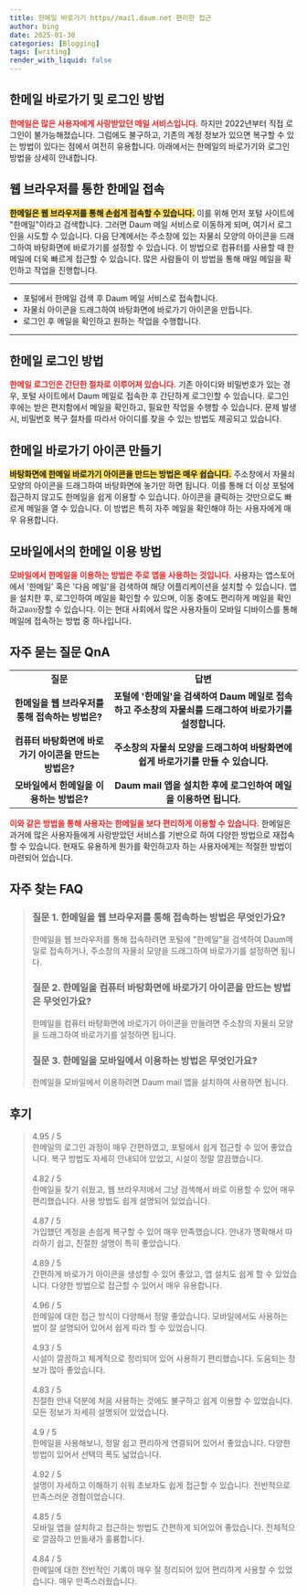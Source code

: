 ```yaml
---
title: 한메일 바로가기 https//mail.daum.net 편리한 접근
author: bing
date: 2025-01-30
categories: [Blogging]
tags: [writing]
render_with_liquid: false
---
```



<h2 id='한메일-바로가기-로그인-방법'>한메일 바로가기 및 로그인 방법</h2>

<p><b><span style="color: #ee2323;">한메일은 많은 사용자에게 사랑받았던 메일 서비스입니다.</span></b> 하지만 2022년부터 직접 로그인이 불가능해졌습니다. 그럼에도 불구하고, 기존의 계정 정보가 있으면 복구할 수 있는 방법이 있다는 점에서 여전히 유용합니다. 아래에서는 한메일의 바로가기와 로그인 방법을 상세히 안내합니다.</p>

<h2 id='웹-브라우저를-통한-한메일-접속'>웹 브라우저를 통한 한메일 접속</h2>

<p><b><span style="background-color: #ffe066;">한메일은 웹 브라우저를 통해 손쉽게 접속할 수 있습니다.</span></b> 이를 위해 먼저 포털 사이트에 "한메일"이라고 검색합니다. 그러면 Daum 메일 서비스로 이동하게 되며, 여기서 로그인을 시도할 수 있습니다. 다음 단계에서는 주소창에 있는 자물쇠 모양의 아이콘을 드래그하여 바탕화면에 바로가기를 설정할 수 있습니다. 이 방법으로 컴퓨터를 사용할 때 한메일에 더욱 빠르게 접근할 수 있습니다. 많은 사람들이 이 방법을 통해 매일 메일을 확인하고 작업을 진행합니다.</p>

<hr />

<ul>
    <li>포털에서 한메일 검색 후 Daum 메일 서비스로 접속합니다.</li>
    <li>자물쇠 아이콘을 드래그하여 바탕화면에 바로가기 아이콘을 만듭니다.</li>
    <li>로그인 후 메일을 확인하고 원하는 작업을 수행합니다.</li>
</ul>

<hr />

<h2 id='한메일-로그인-방법'>한메일 로그인 방법</h2>

<p><b><span style="color: #ee2323;">한메일 로그인은 간단한 절차로 이루어져 있습니다.</span></b> 기존 아이디와 비밀번호가 있는 경우, 포털 사이트에서 Daum 메일로 접속한 후 간단하게 로그인할 수 있습니다. 로그인 후에는 받은 편지함에서 메일을 확인하고, 필요한 작업을 수행할 수 있습니다. 문제 발생 시, 비밀번호 복구 절차를 따라서 아이디를 찾을 수 있는 방법도 제공되고 있습니다.</p>

<h2 id='한메일-바로가기-아이콘-만들기'>한메일 바로가기 아이콘 만들기</h2>

<p><b><span style="background-color: #ffe066;">바탕화면에 한메일 바로가기 아이콘을 만드는 방법은 매우 쉽습니다.</span></b> 주소창에서 자물쇠 모양의 아이콘을 드래그하여 바탕화면에 놓기만 하면 됩니다. 이를 통해 더 이상 포털에 접근하지 않고도 한메일을 쉽게 이용할 수 있습니다. 아이콘을 클릭하는 것만으로도 빠르게 메일을 열 수 있습니다. 이 방법은 특히 자주 메일을 확인해야 하는 사용자에게 매우 유용합니다.</p>

<h2 id='모바일에서의-한메일-이용-방법'>모바일에서의 한메일 이용 방법</h2>

<p><b><span style="color: #ee2323;">모바일에서 한메일을 이용하는 방법은 주로 앱을 사용하는 것입니다.</span></b> 사용자는 앱스토어에서 '한메일' 혹은 '다음 메일'을 검색하여 해당 어플리케이션을 설치할 수 있습니다. 앱을 설치한 후, 로그인하여 메일을 확인할 수 있으며, 이동 중에도 편리하게 메일을 확인하고ตอบ장할 수 있습니다. 이는 현대 사회에서 많은 사용자들이 모바일 디바이스를 통해 메일에 접속하는 방법 중 하나입니다.</p>

<h2 id='자주-묻는-질문-QnA'>자주 묻는 질문 QnA</h2>

<table>
    <tr>
        <td style="text-align: center; height: 17px;"><b>질문</b></td>
        <td style="text-align: center; height: 17px;"><b>답변</b></td>
    </tr>
    <tr>
        <td style="text-align: center; height: 17px;"><b>한메일을 웹 브라우저를 통해 접속하는 방법은?</b></td>
        <td style="text-align: center; height: 17px;"><b>포털에 '한메일'을 검색하여 Daum 메일로 접속하고 주소창의 자물쇠를 드래그하여 바로가기를 설정합니다.</b></td>
    </tr>
    <tr>
        <td style="text-align: center; height: 17px;"><b>컴퓨터 바탕화면에 바로가기 아이콘을 만드는 방법은?</b></td>
        <td style="text-align: center; height: 17px;"><b>주소창의 자물쇠 모양을 드래그하여 바탕화면에 쉽게 바로가기를 만들 수 있습니다.</b></td>
    </tr>
    <tr>
        <td style="text-align: center; height: 17px;"><b>모바일에서 한메일을 이용하는 방법은?</b></td>
        <td style="text-align: center; height: 17px;"><b>Daum mail 앱을 설치한 후에 로그인하여 메일을 이용하면 됩니다.</b></td>
    </tr>
</table>

<p><b><span style="color: #ee2323;">이와 같은 방법을 통해 사용자는 한메일을 보다 편리하게 이용할 수 있습니다.</span></b> 한메일은 과거에 많은 사용자들에게 사랑받았던 서비스를 기반으로 하여 다양한 방법으로 재접속할 수 있습니다. 현재도 유용하게 뭔가를 확인하고자 하는 사용자에게는 적절한 방법이 마련되어 있습니다.</p>


<h2 id='자주_찾는_FAQ'>자주 찾는 FAQ</h2>
<div itemscope="" itemtype="https://schema.org/FAQPage"> 
    <blockquote> 
        <div itemscope="" itemprop="mainEntity" itemtype="https://schema.org/Question"> 
            <h3 itemprop="name">질문 1. 한메일을 웹 브라우저를 통해 접속하는 방법은 무엇인가요?</h3> 
            <div itemscope="" itemprop="acceptedAnswer" itemtype="https://schema.org/Answer"> 
                <span itemprop="text"> 
                    <p>한메일을 웹 브라우저를 통해 접속하려면 포털에 "한메일"을 검색하여 Daum메일로 접속하거나, 주소창의 자물쇠 모양을 드래그하여 바로가기를 설정하면 됩니다.</p> 
                </span> 
            </div> 
        </div> 
        <div itemscope="" itemprop="mainEntity" itemtype="https://schema.org/Question"> 
            <h3 itemprop="name">질문 2. 한메일을 컴퓨터 바탕화면에 바로가기 아이콘을 만드는 방법은 무엇인가요?</h3> 
            <div itemscope="" itemprop="acceptedAnswer" itemtype="https://schema.org/Answer"> 
                <span itemprop="text"> 
                    <p>한메일을 컴퓨터 바탕화면에 바로가기 아이콘을 만들려면 주소창의 자물쇠 모양을 드래그하여 바로가기를 설정하면 됩니다.</p> 
                </span> 
            </div> 
        </div> 
        <div itemscope="" itemprop="mainEntity" itemtype="https://schema.org/Question"> 
            <h3 itemprop="name">질문 3. 한메일을 모바일에서 이용하는 방법은 무엇인가요?</h3> 
            <div itemscope="" itemprop="acceptedAnswer" itemtype="https://schema.org/Answer"> 
                <span itemprop="text"> 
                    <p>한메일을 모바일에서 이용하려면 Daum mail 앱을 설치하여 사용하면 됩니다.</p> 
                </span> 
            </div> 
        </div> 
    </blockquote> 
</div>
<h2 id='후기'>후기</h2>
<div itemscope itemtype="https://schema.org/Product">
  <blockquote>
  <div itemprop="review" itemscope itemtype="https://schema.org/Review">
      <div itemprop="reviewRating" itemscope itemtype="https://schema.org/Rating"> <span itemprop="ratingValue">4.95</span> / <span itemprop="bestRating">5</span> </div>
      <span itemprop="reviewBody">한메일의 로그인 과정이 매우 간편하였고, 포털에서 쉽게 접근할 수 있어 좋았습니다. 복구 방법도 자세히 안내되어 있었고, 시설이 정말 깔끔했습니다.</span>
  </div>
  <br>
  <div itemprop="review" itemscope itemtype="https://schema.org/Review">
      <div itemprop="reviewRating" itemscope itemtype="https://schema.org/Rating"> <span itemprop="ratingValue">4.82</span> / <span itemprop="bestRating">5</span> </div>
      <span itemprop="reviewBody">한메일을 찾기 쉬웠고, 웹 브라우저에서 그냥 검색해서 바로 이용할 수 있어 매우 편리했습니다. 사용 방법도 쉽게 설명되어 있었습니다.</span>
  </div>
  <br>
  <div itemprop="review" itemscope itemtype="https://schema.org/Review">
      <div itemprop="reviewRating" itemscope itemtype="https://schema.org/Rating"> <span itemprop="ratingValue">4.87</span> / <span itemprop="bestRating">5</span> </div>
      <span itemprop="reviewBody">가입했던 계정을 손쉽게 복구할 수 있어 매우 만족했습니다. 안내가 명확해서 따라하기 쉽고, 친절한 설명이 특히 좋았습니다.</span>
  </div>
  <br>
  <div itemprop="review" itemscope itemtype="https://schema.org/Review">
      <div itemprop="reviewRating" itemscope itemtype="https://schema.org/Rating"> <span itemprop="ratingValue">4.89</span> / <span itemprop="bestRating">5</span> </div>
      <span itemprop="reviewBody">간편하게 바로가기 아이콘을 생성할 수 있어 좋았고, 앱 설치도 쉽게 할 수 있었습니다. 다양한 방법으로 접근할 수 있어서 매우 유용합니다.</span>
  </div>
  <br>
  <div itemprop="review" itemscope itemtype="https://schema.org/Review">
      <div itemprop="reviewRating" itemscope itemtype="https://schema.org/Rating"> <span itemprop="ratingValue">4.96</span> / <span itemprop="bestRating">5</span> </div>
      <span itemprop="reviewBody">한메일에 대한 접근 방식이 다양해서 정말 좋았습니다. 모바일에서도 사용하는 법이 잘 설명되어 있어서 쉽게 따라 할 수 있었습니다.</span>
  </div>
  <br>
  <div itemprop="review" itemscope itemtype="https://schema.org/Review">
      <div itemprop="reviewRating" itemscope itemtype="https://schema.org/Rating"> <span itemprop="ratingValue">4.93</span> / <span itemprop="bestRating">5</span> </div>
      <span itemprop="reviewBody">시설이 깔끔하고 체계적으로 정리되어 있어 사용하기 편리했습니다. 도움되는 정보가 많아 좋았습니다.</span>
  </div>
  <br>
  <div itemprop="review" itemscope itemtype="https://schema.org/Review">
      <div itemprop="reviewRating" itemscope itemtype="https://schema.org/Rating"> <span itemprop="ratingValue">4.83</span> / <span itemprop="bestRating">5</span> </div>
      <span itemprop="reviewBody">친절한 안내 덕분에 처음 사용하는 것에도 불구하고 쉽게 이용할 수 있었습니다. 모든 정보가 자세히 설명되어 있었습니다.</span>
  </div>
  <br>
  <div itemprop="review" itemscope itemtype="https://schema.org/Review">
      <div itemprop="reviewRating" itemscope itemtype="https://schema.org/Rating"> <span itemprop="ratingValue">4.9</span> / <span itemprop="bestRating">5</span> </div>
      <span itemprop="reviewBody">한메일을 사용해보니, 정말 쉽고 편리하게 연결되어 있어서 좋았습니다. 다양한 방법이 있어서 선택의 폭도 넓었습니다.</span>
  </div>
  <br>
  <div itemprop="review" itemscope itemtype="https://schema.org/Review">
      <div itemprop="reviewRating" itemscope itemtype="https://schema.org/Rating"> <span itemprop="ratingValue">4.92</span> / <span itemprop="bestRating">5</span> </div>
      <span itemprop="reviewBody">설명이 자세하고 이해하기 쉬워 초보자도 쉽게 접근할 수 있습니다. 전반적으로 만족스러운 경험이었습니다.</span>
  </div>
  <br>
  <div itemprop="review" itemscope itemtype="https://schema.org/Review">
      <div itemprop="reviewRating" itemscope itemtype="https://schema.org/Rating"> <span itemprop="ratingValue">4.85</span> / <span itemprop="bestRating">5</span> </div>
      <span itemprop="reviewBody">모바일 앱을 설치하고 접근하는 방법도 간편하게 되어있어 좋았습니다. 전체적으로 깔끔하고 만듦새가 훌륭합니다.</span>
  </div>
  <br>
  <div itemprop="review" itemscope itemtype="https://schema.org/Review">
      <div itemprop="reviewRating" itemscope itemtype="https://schema.org/Rating"> <span itemprop="ratingValue">4.84</span> / <span itemprop="bestRating">5</span> </div>
      <span itemprop="reviewBody">한메일에 대한 전반적인 기록이 매우 잘 정리되어 있어 편리하게 사용할 수 있었습니다. 매우 만족스러웠습니다.</span>
  </div>
  </blockquote>
</div>
